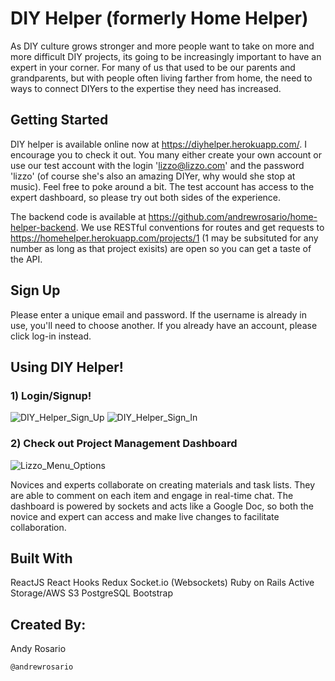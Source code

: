 # DIY Helper (formerly Home Helper)
As DIY culture grows stronger and more people want to take on more and more difficult DIY projects, its going to be increasingly important to have an expert in your corner. For many of us that used to be our parents and grandparents, but with people often living farther from home, the need to ways to connect DIYers to the expertise they need has increased.

## Getting Started
DIY helper is available online now at https://diyhelper.herokuapp.com/. I encourage you to check it out. You many either create your own account or use our test account with the login 'lizzo@lizzo.com' and the password 'lizzo' (of course she's also an amazing DIYer, why would she stop at music). Feel free to poke around a bit. The test account has access to the expert dashboard, so please try out both sides of the experience.

The backend code is available at https://github.com/andrewrosario/home-helper-backend. We use RESTful conventions for routes and get requests to https://homehelper.herokuapp.com/projects/1 (1 may be subsituted for any number as long as that project exisits) are open so you can get a taste of the API.

## Sign Up
Please enter a unique email and password. If the username is already in use, you'll need to choose another. If you already have an account, please click log-in instead.

## Using DIY Helper!

### 1) Login/Signup!
![DIY_Helper_Sign_Up](http://drive.google.com/uc?export=view&id=1OTGa7LqWhcyRXQK49WGJthZv_dZ9MOQ5)
![DIY_Helper_Sign_In](https://drive.google.com/open?id=1OTGa7LqWhcyRXQK49WGJthZv_dZ9MOQ5)

### 2) Check out Project Management Dashboard
![Lizzo_Menu_Options](https://media.giphy.com/media/j04WCzclHKATpQWjLr/giphy.gif)

Novices and experts collaborate on creating materials and task lists. They are able to comment on each item and engage in real-time chat. The dashboard is powered by sockets and acts like a Google Doc, so both the novice and expert can access and make live changes to facilitate collaboration.

## Built With
ReactJS
React Hooks
Redux
Socket.io (Websockets)
Ruby on Rails
Active Storage/AWS S3
PostgreSQL
Bootstrap


## Created By:
Andy Rosario
```
@andrewrosario
```
